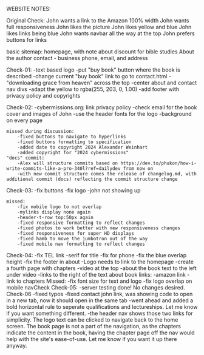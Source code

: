 WEBSITE NOTES:

Original Check:
	John wants a link to the Amazon
	100% width
	John wants full responsiveness
	John likes the picture
	John likes yellow and blue
	John likes links being blue
	John wants navbar all the way at the top
	John prefers buttons for links

basic sitemap:
	homepage, with note about discount for bible studies
	About the author
	contact - business phone, email, and address

Check-01:
	-text based logo
	-put "buy book" button where the book is described
	-change current "buy book" link to go to contact.html
	-"downloading grace from heaven" across the top
	-center about and contact nav divs
	-adapt the yellow to rgba(255, 203, 0, 1.00)
	-add footer with privacy policy and copyrights

Check-02:
	-cybermissions.org: link privacy policy
	-check email for the book cover and images of John
	-use the header fonts for the logo
	-background on every page

	missed during discussion:
		-fixed buttons to navigate to hyperlinks
		-fixed buttons formatting to specification
		-added date to copyright 2024 Alexander Weinhart
		-added copyright for "2024 cybermissions"
	"docs" commit:
		-Alex will structure commits based on https://dev.to/phukon/how-i-write-commits-like-a-pro-340l?ref=dailydev from now on
		-with new commit structure comes the release of changelog.md, with additional commit (docs) reflecting the commit structure change
Check-03:
	-fix buttons
	-fix logo
	-john not showing up

	missed:
		-fix mobile logo to not overlap
		-mylinks display none again
		-header-t-row top:50px again
		-fixed responsive formatting to reflect changes
		-fixed photos to work better with new responsiveness changes
		-fixed responsiveness for super HD displays
		-fixed hamb to move the jumbotron out of the way
		-fixed mobile nav formatting to reflect changes
Check-04:
	-fix TEL link
	-serif for title
	-fix for phone
	-fix the blue overlap height
	-fix the footer in about
	-Logo needs to link to the homepage
	-create a fourth page with chapters
	-video at the top
	-about the book text to the left under video
	-links to the right of the text about book
	links:
		-amazon link
		-link to chapters
	Missed:
		-fix font size for text and logo
		-fix logo overlap on mobile navCheck
Check-05:
	-server testing done! No changes desired.
Check-06
	-fixed typos
	​-fixed contact john link, was showing code to open in a new tab, now it should open in the same tab
	​-went ahead and added a bold horizontal rule to seperate qualifications and lectureships. Let me know if you want something different.
	​-the header nav shows those two links for simplicity. The logo text can be clicked to navigate back to the home screen. The book page is not a part of the navigation, as the chapters indicate the content in the book, having the chapter page off the nav would help with the site's ease-of-use. Let me know if you want it up there anyway.
	

